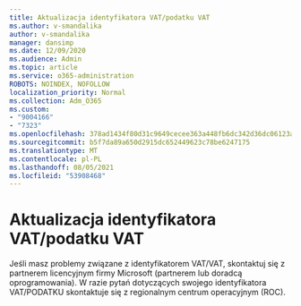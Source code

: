 ```yaml
---
title: Aktualizacja identyfikatora VAT/podatku VAT
ms.author: v-smandalika
author: v-smandalika
manager: dansimp
ms.date: 12/09/2020
ms.audience: Admin
ms.topic: article
ms.service: o365-administration
ROBOTS: NOINDEX, NOFOLLOW
localization_priority: Normal
ms.collection: Adm_O365
ms.custom:
- "9004166"
- "7323"
ms.openlocfilehash: 378ad1434f80d31c9649cecee363a448fb6dc342d36dc06123a59bacfd9d73f0
ms.sourcegitcommit: b5f7da89a650d2915dc652449623c78be6247175
ms.translationtype: MT
ms.contentlocale: pl-PL
ms.lasthandoff: 08/05/2021
ms.locfileid: "53908468"
---
```

# <a name="update-taxvat-id"></a>Aktualizacja identyfikatora VAT/podatku VAT

Jeśli masz problemy związane z identyfikatorem VAT/VAT, skontaktuj się z partnerem licencyjnym firmy Microsoft (partnerem lub doradcą oprogramowania). W razie pytań dotyczących swojego identyfikatora VAT/PODATKU skontaktuje się z regionalnym centrum operacyjnym (ROC). 